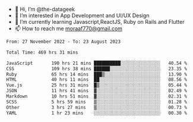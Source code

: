 - 👋 Hi, I’m @the-datageek
- 👀 I’m interested in App Development and UI/UX Design
- 🌱 I’m currently learning Javascript,ReactJS, Ruby on Rails and Flutter
- 📫 How to reach me moraaf770@gmail.com

<!---
the-datageek/the-datageek is a ✨ special ✨ repository because its `README.md` (this file) appears on your GitHub profile.
You can click the Preview link to take a look at your changes.
--->
<!--START_SECTION:waka-->

```txt
From: 27 November 2022 - To: 23 August 2023

Total Time: 469 hrs 31 mins

JavaScript       190 hrs 21 mins ██████████░░░░░░░░░░░░░░░   40.54 %
CSS              109 hrs 38 mins ██████░░░░░░░░░░░░░░░░░░░   23.35 %
Ruby             65 hrs 14 mins  ███▒░░░░░░░░░░░░░░░░░░░░░   13.90 %
HTML             40 hrs 11 mins  ██░░░░░░░░░░░░░░░░░░░░░░░   08.56 %
Vue.js           25 hrs 31 mins  █▒░░░░░░░░░░░░░░░░░░░░░░░   05.44 %
JSON             11 hrs 41 mins  ▓░░░░░░░░░░░░░░░░░░░░░░░░   02.49 %
Markdown         10 hrs 51 mins  ▓░░░░░░░░░░░░░░░░░░░░░░░░   02.31 %
SCSS             5 hrs 59 mins   ▒░░░░░░░░░░░░░░░░░░░░░░░░   01.28 %
Other            3 hrs 27 mins   ▒░░░░░░░░░░░░░░░░░░░░░░░░   00.73 %
YAML             1 hr 23 mins    ░░░░░░░░░░░░░░░░░░░░░░░░░   00.30 %
```

<!--END_SECTION:waka-->

